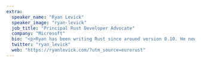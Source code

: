 ```yaml
---
extra:
  speaker_name: "Ryan Levick"
  speaker_image: "ryan-levick"
  job_title: "Principal Rust Developer Advocate"
  company: "Microsoft"
  bio: "<p>Ryan has been writing Rust since around version 0.10. He now focuses on Rust full time at Microsoft. When he’s not doing Rust, he enjoys cooking, doing the New York Times crossword, traveling and exploring Berlin where he lives.</p>"
  twitter: "ryan_levick"
  web: "https://ryanlevick.com/?utm_source=eurorust"
---
```

